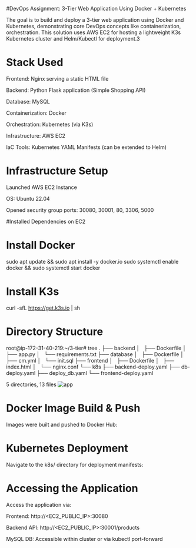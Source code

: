 #DevOps Assignment: 3-Tier Web Application Using Docker + Kubernetes


The goal is to build and deploy a 3-tier web application using Docker and Kubernetes, demonstrating core DevOps concepts like containerization, orchestration. This solution uses AWS EC2 for hosting a lightweight K3s Kubernetes cluster and Helm/Kubectl for deployment.3

# Stack Used
Frontend: Nginx serving a static HTML file

Backend: Python Flask application (Simple Shopping API)

Database: MySQL

Containerization: Docker

Orchestration: Kubernetes (via K3s)

Infrastructure: AWS EC2

IaC Tools: Kubernetes YAML Manifests (can be extended to Helm)

# Infrastructure Setup
Launched AWS EC2 Instance

OS: Ubuntu 22.04

Opened security group ports: 30080, 30001, 80, 3306, 5000

#Installed Dependencies on EC2

# Install Docker
sudo apt update && sudo apt install -y docker.io
sudo systemctl enable docker && sudo systemctl start docker

# Install K3s 
curl -sfL https://get.k3s.io | sh 

# Directory Structure

root@ip-172-31-40-219:~/3-tier# tree
.
├── backend
│   ├── Dockerfile
│   ├── app.py
│   └── requirements.txt
├── database
│   ├── Dockerfile
│   ├── cm.yml
│   └── init.sql
├── frontend
│   ├── Dockerfile
│   ├── index.html
│   └── nginx.conf
└── k8s
    ├── backend-deploy.yaml
    ├── db-deploy.yaml
    ├── deploy_db.yaml
    └── frontend-deploy.yaml

5 directories, 13 files
![app](https://github.com/user-attachments/assets/5a293a74-507e-450f-880b-4be5dd0b86cc)

# Docker Image Build & Push
Images were built and pushed to Docker Hub:

# Kubernetes Deployment
Navigate to the k8s/ directory for deployment manifests:



#  Accessing the Application
Access the application via:

Frontend: http://<EC2_PUBLIC_IP>:30080

Backend API: http://<EC2_PUBLIC_IP>:30001/products

MySQL DB: Accessible within cluster or via kubectl port-forward
